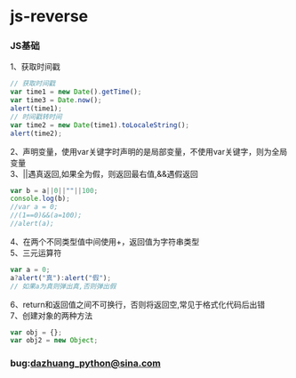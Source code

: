 # js-reverse
### JS基础
1、获取时间戳
```javascript
// 获取时间戳
var time1 = new Date().getTime();
var time3 = Date.now();
alert(time1);
// 时间戳转时间
var time2 = new Date(time1).toLocaleString();
alert(time2);
```
2、声明变量，使用var关键字时声明的是局部变量，不使用var关键字，则为全局变量  
3、||遇真返回,如果全为假，则返回最右值,&&遇假返回
```javascript
var b = a||0||""||100;
console.log(b);
//var a = 0;
//(1==0)&&(a=100);
//alert(a);
```
4、在两个不同类型值中间使用+，返回值为字符串类型  
5、三元运算符
```javascript
var a = 0;
a?alert("真"):alert("假");
// 如果a为真则弹出真,否则弹出假
```
6、return和返回值之间不可换行，否则将返回空,常见于格式化代码后出错  
7、创建对象的两种方法
```javascript
var obj = {};
var obj2 = new Object;
```

### bug:dazhuang_python@sina.com
